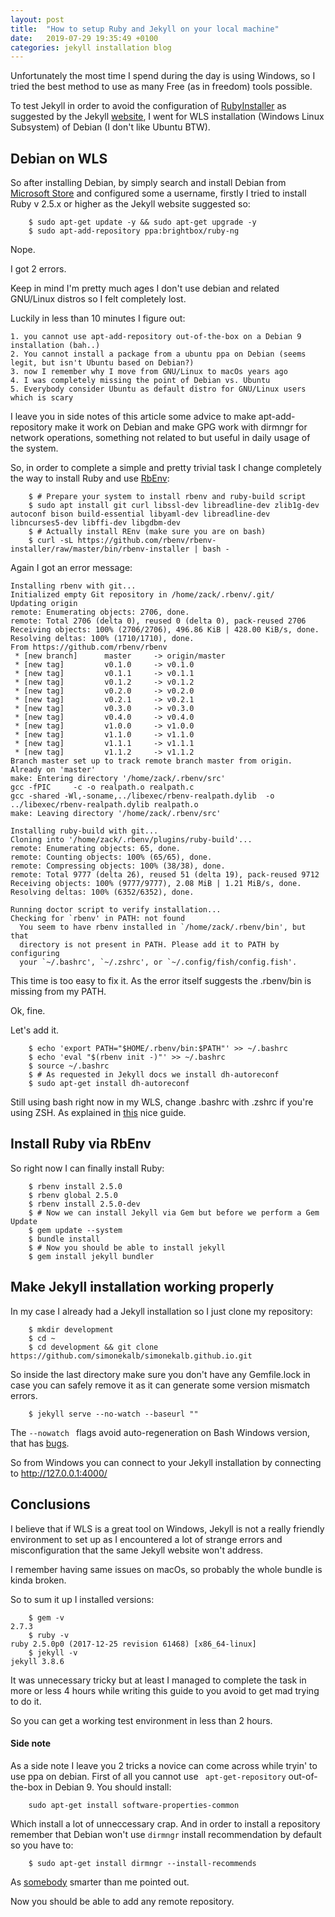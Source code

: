 ```yaml
---
layout: post
title:  "How to setup Ruby and Jekyll on your local machine"
date:   2019-07-29 19:35:49 +0100
categories: jekyll installation blog
---
```


Unfortunately the most time I spend during the day is using Windows, so I tried the best method to use as many Free (as in freedom) tools possible. 

To test Jekyll in order to avoid the configuration of [RubyInstaller](https://rubyinstaller.org/) as suggested by the Jekyll [website](https://jekyllrb.com/docs/installation/windows/), I went for WLS installation (Windows Linux Subsystem) of Debian (I don't like Ubuntu BTW).

## Debian on WLS

So after installing Debian, by simply search and install Debian from [Microsoft Store](https://www.microsoft.com/store/productId/9MSVKQC78PK6) and configured some a username, firstly I tried to install Ruby v 2.5.x or higher as the Jekyll website suggested so:
```
    $ sudo apt-get update -y && sudo apt-get upgrade -y
    $ sudo apt-add-repository ppa:brightbox/ruby-ng
```
Nope.

I got 2 errors.

Keep in mind I'm pretty much ages I don't use debian and related GNU/Linux distros so I felt completely lost. 

Luckily in less than 10 minutes I figure out:

    1. you cannot use apt-add-repository out-of-the-box on a Debian 9 installation (bah..)
    2. You cannot install a package from a ubuntu ppa on Debian (seems legit, but isn't Ubuntu based on Debian?)
    3. now I remember why I move from GNU/Linux to macOs years ago
    4. I was completely missing the point of Debian vs. Ubuntu
    5. Everybody consider Ubuntu as default distro for GNU/Linux users which is scary 

I leave you in side notes of this article some advice to make apt-add-repository make it work on Debian and make GPG work with dirmngr for network operations, something not related to but useful in daily usage of the system.  

So, in order to complete a simple and pretty trivial task I change completely the way to install Ruby and use [RbEnv](https://github.com/rbenv/rbenv):
```
    $ # Prepare your system to install rbenv and ruby-build script
    $ sudo apt install git curl libssl-dev libreadline-dev zlib1g-dev autoconf bison build-essential libyaml-dev libreadline-dev libncurses5-dev libffi-dev libgdbm-dev
    $ # Actually install REnv (make sure you are on bash)
    $ curl -sL https://github.com/rbenv/rbenv-installer/raw/master/bin/rbenv-installer | bash -
```
Again I got an error message:
```
Installing rbenv with git...
Initialized empty Git repository in /home/zack/.rbenv/.git/
Updating origin
remote: Enumerating objects: 2706, done.
remote: Total 2706 (delta 0), reused 0 (delta 0), pack-reused 2706
Receiving objects: 100% (2706/2706), 496.86 KiB | 428.00 KiB/s, done.
Resolving deltas: 100% (1710/1710), done.
From https://github.com/rbenv/rbenv
 * [new branch]      master     -> origin/master
 * [new tag]         v0.1.0     -> v0.1.0
 * [new tag]         v0.1.1     -> v0.1.1
 * [new tag]         v0.1.2     -> v0.1.2
 * [new tag]         v0.2.0     -> v0.2.0
 * [new tag]         v0.2.1     -> v0.2.1
 * [new tag]         v0.3.0     -> v0.3.0
 * [new tag]         v0.4.0     -> v0.4.0
 * [new tag]         v1.0.0     -> v1.0.0
 * [new tag]         v1.1.0     -> v1.1.0
 * [new tag]         v1.1.1     -> v1.1.1
 * [new tag]         v1.1.2     -> v1.1.2
Branch master set up to track remote branch master from origin.
Already on 'master'
make: Entering directory '/home/zack/.rbenv/src'
gcc -fPIC     -c -o realpath.o realpath.c
gcc -shared -Wl,-soname,../libexec/rbenv-realpath.dylib  -o ../libexec/rbenv-realpath.dylib realpath.o
make: Leaving directory '/home/zack/.rbenv/src'

Installing ruby-build with git...
Cloning into '/home/zack/.rbenv/plugins/ruby-build'...
remote: Enumerating objects: 65, done.
remote: Counting objects: 100% (65/65), done.
remote: Compressing objects: 100% (38/38), done.
remote: Total 9777 (delta 26), reused 51 (delta 19), pack-reused 9712
Receiving objects: 100% (9777/9777), 2.08 MiB | 1.21 MiB/s, done.
Resolving deltas: 100% (6352/6352), done.

Running doctor script to verify installation...
Checking for `rbenv' in PATH: not found
  You seem to have rbenv installed in `/home/zack/.rbenv/bin', but that
  directory is not present in PATH. Please add it to PATH by configuring
  your `~/.bashrc', `~/.zshrc', or `~/.config/fish/config.fish'.
```
This time is too easy to fix it. 
As the error itself suggests the .rbenv/bin is missing from my PATH. 

Ok, fine. 

Let's add it.

```
    $ echo 'export PATH="$HOME/.rbenv/bin:$PATH"' >> ~/.bashrc
    $ echo 'eval "$(rbenv init -)"' >> ~/.bashrc
    $ source ~/.bashrc
    $ # As requested in Jekyll docs we install dh-autoreconf
    $ sudo apt-get install dh-autoreconf  
```
Still using bash right now in my WLS, change .bashrc with .zshrc if you're using ZSH.
As explained in [this](https://linuxize.com/post/how-to-install-ruby-on-debian-9/) nice guide.

## Install Ruby via RbEnv

So right now I can finally install Ruby:
```
    $ rbenv install 2.5.0 
    $ rbenv global 2.5.0
    $ rbenv install 2.5.0-dev
    $ # Now we can install Jekyll via Gem but before we perform a Gem Update
    $ gem update --system
    $ bundle install
    $ # Now you should be able to install jekyll
    $ gem install jekyll bundler
```
## Make Jekyll installation working properly

In my case I already had a Jekyll installation so I just clone my repository:
```
    $ mkdir development
    $ cd ~
    $ cd development && git clone https://github.com/simonekalb/simonekalb.github.io.git
```
So inside the last directory make sure you don't have any Gemfile.lock in case you can safely remove it as it can generate some version mismatch errors.
```
    $ jekyll serve --no-watch --baseurl ""
```
The ```--nowatch ``` flags avoid auto-regeneration on Bash Windows version, that has [bugs](https://github.com/Microsoft/BashOnWindows/issues/216).

So from Windows you can connect to your Jekyll installation by connecting to http://127.0.0.1:4000/

## Conclusions

I believe that if WLS is a great tool on Windows, Jekyll is not a really friendly environment to set up as I encountered a lot of strange errors and misconfiguration that the same Jekyll website won't address.

I remember having same issues on macOs, so probably the whole bundle is kinda broken. 

So to sum it up I installed versions:
```
    $ gem -v
2.7.3
    $ ruby -v
ruby 2.5.0p0 (2017-12-25 revision 61468) [x86_64-linux]
    $ jekyll -v
jekyll 3.8.6
```
It was unnecessary tricky but at least I managed to complete the task in more or less 4 hours while writing this guide to you avoid to get mad trying to do it. 

So you can get a working test environment in less than 2 hours. 

#### Side note

As a side note I leave you 2 tricks a novice can come across while tryin' to use ppa on debian.
First of all you cannot use ```
apt-get-repository``` out-of-the-box in Debian 9.
You should install:
```
    sudo apt-get install software-properties-common
```
Which install a lot of unneccessary crap.
And in order to install a repository remember that Debian won't use ```dirmngr``` install recommendation by default so you have to:

```
    $ sudo apt-get install dirmngr --install-recommends
```
As [somebody](https://blog.sleeplessbeastie.eu/2017/11/02/how-to-fix-missing-dirmngr/) smarter than me pointed out.

Now you should be able to add any remote repository.




